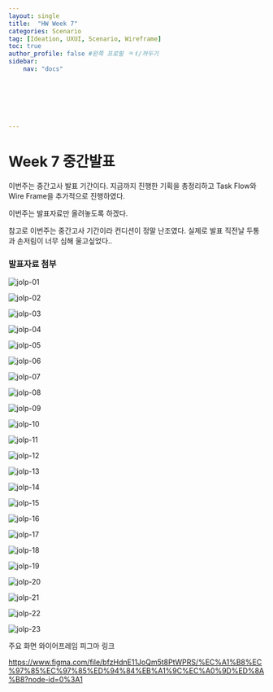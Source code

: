 ```yaml
---
layout: single
title:  "HW Week 7"
categories: Scenario
tag: [Ideation, UXUI, Scenario, Wireframe]
toc: true
author_profile: false #왼쪽 프로필 ㅋㅕ/꺼두기
sidebar:
    nav: "docs"







---
```


# Week 7 중간발표

이번주는 중간고사 발표 기간이다. 지금까지 진행한 기획을 총정리하고 Task Flow와 Wire Frame을 추가적으로 진행하였다.

이번주는 발표자료만 올려놓도록 하겠다.

참고로 이번주는 중간고사 기간이라 컨디션이 정말 난조였다. 실제로 발표 직전날 두통과 손저림이 너무 심해 울고싶었다.. 

### 발표자료 첨부

![jolp-01](/assets/images//jolp-01.jpg)

![jolp-02](/assets/images/jolp-02.jpg)

![jolp-03](/assets/images/jolp-03.jpg)

![jolp-04](/assets/images/jolp-04.jpg)

![jolp-05](/assets/images/jolp-05.jpg)

![jolp-06](/assets/images/jolp-06.jpg)

![jolp-07](/assets/images/jolp-07.jpg)

![jolp-08](/assets/images/jolp-08.jpg)

![jolp-09](/assets/images/jolp-09.jpg)

![jolp-10](/assets/images/jolp-10.jpg)

![jolp-11](/assets/images/jolp-11.jpg)

![jolp-12](/assets/images/jolp-12.jpg)

![jolp-13](/assets/images/jolp-13.jpg)

![jolp-14](/assets/images/jolp-14.jpg)

![jolp-15](/assets/images/jolp-15.jpg)

![jolp-16](/assets/images/jolp-16.jpg)

![jolp-17](/assets/images/jolp-17.jpg)

![jolp-18](/assets/images/jolp-18.jpg)

![jolp-19](/assets/images/jolp-19.jpg)

![jolp-20](/assets/images/jolp-20.jpg)

![jolp-21](/assets/images/jolp-21.jpg)

![jolp-22](/assets/images/jolp-22.jpg)

![jolp-23](/assets/images/jolp-23.jpg)

주요 화면 와이어프레임 피그마 링크

https://www.figma.com/file/bfzHdnE11JoQm5t8PtWPRS/%EC%A1%B8%EC%97%85%EC%97%85%ED%94%84%EB%A1%9C%EC%A0%9D%ED%8A%B8?node-id=0%3A1